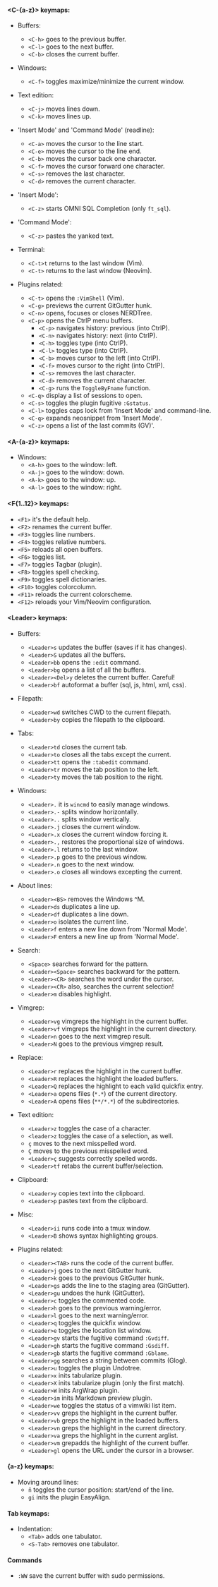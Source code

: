 #### \<C-{a-z}\> keymaps:

- Buffers:
  - `<C-h>` goes to the previous buffer.
  - `<C-l>` goes to the next buffer.
  - `<C-b>` closes the current buffer.

- Windows:
  - `<C-f>` toggles maximize/minimize the current window.

- Text edition:
  - `<C-j>` moves lines down.
  - `<C-k>` moves lines up.

- 'Insert Mode' and 'Command Mode' (readline):
  - `<C-a>` moves the cursor to the line start.
  - `<C-e>` moves the cursor to the line end.
  - `<C-b>` moves the cursor back one character.
  - `<C-f>` moves the cursor forward one character.
  - `<C-s>` removes the last character.
  - `<C-d>` removes the current character.

- 'Insert Mode':
  - `<C-z>` starts OMNI SQL Completion (only `ft_sql`).

- 'Command Mode':
  - `<C-z>` pastes the yanked text.

- Terminal:
  - `<C-t>t` returns to the last window (Vim).
  - `<C-t>` returns to the last window (Neovim).

- Plugins related:
  - `<C-t>` opens the `:VimShell` (Vim).
  - `<C-g>` previews the current GitGutter hunk.
  - `<C-n>` opens, focuses or closes NERDTree.
  - `<C-p>` opens the CtrlP menu buffers.
    - `<C-p>` navigates history: previous (into CtrlP).
    - `<C-n>` navigates history: next (into CtrlP).
    - `<C-h>` toggles type (into CtrlP).
    - `<C-l>` toggles type (into CtrlP).
    - `<C-b>` moves cursor to the left (into CtrlP).
    - `<C-f>` moves cursor to the right (into CtrlP).
    - `<C-s>` removes the last character.
    - `<C-d>` removes the current character.
    - `<C-g>` runs the `ToggleByFname` function.
  - `<C-q>` display a list of sessions to open.
  - `<C-s>` toggles the plugin fugitive `:Gstatus`.
  - `<C-l>` toggles caps lock from 'Insert Mode' and command-line.
  - `<C-q>` expands neosnippet from 'Insert Mode'.
  - `<C-z>` opens a list of the last commits (GV)'.

#### \<A-{a-z}\> keymaps:

- Windows:
  - `<A-h>` goes to the window: left.
  - `<A-j>` goes to the window: down.
  - `<A-k>` goes to the window: up.
  - `<A-l>` goes to the window: right.

#### \<F{1..12}\> keymaps:
- `<F1>` it's the default help.
- `<F2>` renames the current buffer.
- `<F3>` toggles line numbers.
- `<F4>` toggles relative numbers.
- `<F5>` reloads all open buffers.
- `<F6>` toggles list.
- `<F7>` toggles Tagbar (plugin).
- `<F8>` toggles spell checking.
- `<F9>` toggles spell dictionaries.
- `<F10>` toggles colorcolumn.
- `<F11>` reloads the current colorscheme.
- `<F12>` reloads your Vim/Neovim configuration.

#### \<Leader\> keymaps:

- Buffers:
  - `<Leader>s` updates the buffer (saves if it has changes).
  - `<Leader>S` updates all the buffers.
  - `<Leader>bb` opens the `:edit` command.
  - `<Leader>bg` opens a list of all the buffers.
  - `<Leader><Del>y` deletes the current buffer. Careful!
  - `<Leader>bf` autoformat a buffer (sql, js, html, xml, css).

- Filepath:
  - `<Leader>wd` switches CWD to the current filepath.
  - `<Leader>by` copies the filepath to the clipboard.

- Tabs:
  - `<Leader>td` closes the current tab.
  - `<Leader>to` closes all the tabs except the current.
  - `<Leader>tt` opens the `:tabedit` command.
  - `<Leader>tr` moves the tab position to the left.
  - `<Leader>ty` moves the tab position to the right.

- Windows:
  - `<Leader>.` it is `wincmd` to easily manage windows.
  - `<Leader>.-` splits window horizontally.
  - `<Leader>..` splits window vertically.
  - `<Leader>.j` closes the current window.
  - `<Leader>.x` closes the current window forcing it.
  - `<Leader>.,` restores the proportional size of windows.
  - `<Leader>.l` returns to the last window.
  - `<Leader>.p` goes to the previous window.
  - `<Leader>.n` goes to the next window.
  - `<Leader>.o` closes all windows excepting the current.

- About lines:
  - `<Leader><BS>` removes the Windows ^M.
  - `<Leader>ds` duplicates a line up.
  - `<Leader>df` duplicates a line down.
  - `<Leader>o` isolates the current line.
  - `<Leader>f` enters a new line down from 'Normal Mode'.
  - `<Leader>F` enters a new line up from 'Normal Mode'.

- Search:
  - `<Space>` searches forward for the pattern.
  - `<Leader><Space>` searches backward for the pattern.
  - `<Leader><CR>` searches the word under the cursor.
  - `<Leader><CR>` also, searches the current selection!
  - `<Leader>m` disables highlight.

- Vimgrep:
  - `<Leader>vg` vimgreps the highlight in the current buffer.
  - `<Leader>vf` vimgreps the highlight in the current directory.
  - `<Leader>n` goes to the next vimgrep result.
  - `<Leader>N` goes to the previous vimgrep result.

- Replace:
  - `<Leader>r` replaces the highlight in the current buffer.
  - `<Leader>R` replaces the highlight the loaded buffers.
  - `<Leader>Q` replaces the highlight to each valid quickfix entry.
  - `<Leader>a` opens files (`*.*`) of the current directory.
  - `<Leader>A` opens files (`**/*.*`) of the subdirectories.

- Text edition:
  - `<Leader>z` toggles the case of a character.
  - `<leader>z` toggles the case of a selection, as well.
  - `ç` moves to the next misspelled word.
  - `Ç` moves to the previous misspelled word.
  - `<Leader>ç` suggests correctly spelled words.
  - `<Leader>tf` retabs the current buffer/selection.

- Clipboard:
  - `<Leader>y` copies text into the clipboard.
  - `<Leader>p` pastes text from the clipboard.

- Misc:
  - `<Leader>ii` runs code into a tmux window.
  - `<Leader>B` shows syntax highlighting groups.

- Plugins related:
  - `<Leader><TAB>` runs the code of the current buffer.
  - `<Leader>j` goes to the next GitGutter hunk.
  - `<Leader>k` goes to the previous GitGutter hunk.
  - `<Leader>gs` adds the line to the staging area (GitGutter).
  - `<Leader>gu` undoes the hunk (GitGutter).
  - `<Leader>c` toggles the commented code.
  - `<Leader>h` goes to the previous warning/error.
  - `<Leader>l` goes to the next warning/error.
  - `<Leader>q` toggles the quickfix window.
  - `<Leader>e` toggles the location list window.
  - `<Leader>gv` starts the fugitive command `:Gvdiff`.
  - `<Leader>gh` starts the fugitive command `:Gsdiff`.
  - `<Leader>gb` starts the fugitive command `:Gblame`.
  - `<Leader>gg` searches a string between commits (Glog).
  - `<Leader>u` toggles the plugin Undotree.
  - `<Leader>x` inits tabularize plugin.
  - `<Leader>X` inits tabularize plugin (only the first match).
  - `<Leader>W` inits ArgWrap plugin.
  - `<Leader>im` inits Markdown preview plugin.
  - `<Leader>we` toggles the status of a vimwiki list item.
  - `<Leader>vv` greps the highlight in the current buffer.
  - `<Leader>vb` greps the highlight in the loaded buffers.
  - `<Leader>vn` greps the highlight in the current directory.
  - `<Leader>va` greps the highlight in the current arglist.
  - `<Leader>vm` grepadds the highlight of the current buffer.
  - `<Leader>gl` opens the URL under the cursor in a browser.

#### {a-z} keymaps:

- Moving around lines:
  - `ñ` toggles the cursor position: start/end of the line.
  - `gi` inits the plugin EasyAlign.

#### Tab keymaps:

- Indentation:
  - `<Tab>` adds one tabulator.
  - `<S-Tab>` removes one tabulator.

#### Commands

- `:WW` save the current buffer with sudo permissions.
